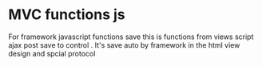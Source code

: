 # MVC functions js 
For framework  javascript functions save 
this is functions from views script ajax post save to control .
It's save auto by framework in the html view design and spcial protocol 
